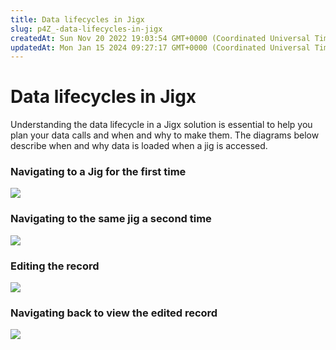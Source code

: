 ```yaml
---
title: Data lifecycles in Jigx
slug: p4Z_-data-lifecycles-in-jigx
createdAt: Sun Nov 20 2022 19:03:54 GMT+0000 (Coordinated Universal Time)
updatedAt: Mon Jan 15 2024 09:27:17 GMT+0000 (Coordinated Universal Time)
---
```


# Data lifecycles in Jigx

Understanding the data lifecycle in a Jigx solution is essential to help you plan your data calls and when and why to make them. The diagrams below describe when and why data is loaded when a jig is accessed.

### Navigating to a Jig for the first time

![](https://archbee-image-uploads.s3.amazonaws.com/x7vdIDH6-ScTprfmi2XXX/sn4xeVhJP2Idu_wGg11C0_image.png)

### Navigating to the same jig a second time

![](https://archbee-image-uploads.s3.amazonaws.com/x7vdIDH6-ScTprfmi2XXX/YVD4_tPTrsbTO9dDdkrQd_image.png)

### Editing the record

![](https://archbee-image-uploads.s3.amazonaws.com/x7vdIDH6-ScTprfmi2XXX/2in5ZqMAgP77ZwapT99-s_image.png)

### Navigating back to view the edited record

![](https://archbee-image-uploads.s3.amazonaws.com/x7vdIDH6-ScTprfmi2XXX/40ywmYb6IxBw8nmOoT4c4_image.png)
